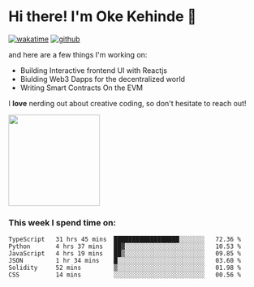 # Hi there! I'm Oke Kehinde :cowboy_hat_face:

[![wakatime](https://wakatime.com/badge/user/5f3f42a0-7b4f-4c4b-b2da-012c5ac2fa62.svg)](https://wakatime.com/@5f3f42a0-7b4f-4c4b-b2da-012c5ac2fa62)
[![github](https://img.shields.io/github/followers/okeken?logo=github&style=plastic)](https://github.com/okeken?tab=followers)

and here are a few things I'm working on:

- Building Interactive frontend UI with Reactjs
- Biulding Web3 Dapps for the decentralized world
- Writing Smart Contracts On the EVM

I **love** nerding out about creative coding, so don't hesitate to reach out!


<img height="180em" src="https://github-readme-stats.vercel.app/api?username=okeken&show_icons=true&hide_border=true&&count_private=true&include_all_commits=true" />

### This week I spend time on:

<!--START_SECTION:waka-->

```text
TypeScript   31 hrs 45 mins  ██████████████████░░░░░░░   72.36 %
Python       4 hrs 37 mins   ██▓░░░░░░░░░░░░░░░░░░░░░░   10.53 %
JavaScript   4 hrs 19 mins   ██▒░░░░░░░░░░░░░░░░░░░░░░   09.85 %
JSON         1 hr 34 mins    █░░░░░░░░░░░░░░░░░░░░░░░░   03.60 %
Solidity     52 mins         ▒░░░░░░░░░░░░░░░░░░░░░░░░   01.98 %
CSS          14 mins         ░░░░░░░░░░░░░░░░░░░░░░░░░   00.56 %
```

<!--END_SECTION:waka-->

